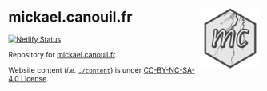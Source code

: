 # mickael.canouil.fr <img src="assets/media/icon.png" align="right" width="120" />

<!-- badges: start -->
[![Netlify Status](https://api.netlify.com/api/v1/badges/6cd93e0e-b6cc-4e0c-900a-e0c09f7c1ec0/deploy-status)](https://app.netlify.com/sites/mcanouil/deploys)
<!-- badges: end -->

Repository for [mickael.canouil.fr](https://mickael.canouil.fr).

Website content (*i.e.* [`./content`](./content)) is under [CC-BY-NC-SA-4.0 License](https://creativecommons.org/licenses/by-nc-sa/4.0/).
